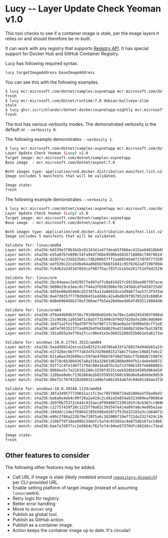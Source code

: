 # Lucy -- Layer Update Check Yeoman v1.0

This tool checks to see if a container image is stale, per the image layers it relies on and should therefore be re-built.

It can work with any registry that supports [Registry API](https://docs.docker.com/registry/spec/api/). It has special support for  Docker Hub and GitHub Container Registry.

Lucy has following required syntax.

```bash
lucy targetImageAddress baseImageAddress
```

You can see this with the following examples.

```bash
$ lucy mcr.microsoft.com/dotnet/samples:aspnetapp mcr.microsoft.com/dotnet/aspnet:7.0              
fresh
$ lucy mcr.microsoft.com/dotnet/runtime:7.0 debian:bullseye-slim             
stale
$ lucy ghcr.io/richlander/dotnet-docker/aspnetapp:nightly mcr.microsoft.com/dotnet/aspnet:7.0   
fresh
```

The tool has various verbosity modes. The demonstrated verbosity is the default or `--verbosity 0`.

The following example demonstrates `--verbosity 1`.

```bash
$ lucy mcr.microsoft.com/dotnet/samples:aspnetapp mcr.microsoft.com/dotnet/aspnet:7.0 --verbosity 1
Layer Update Check Yeoman (Lucy) v1.0
Target image: mcr.microsoft.com/dotnet/samples:aspnetapp
Base image  : mcr.microsoft.com/dotnet/aspnet:7.0

Both images type: application/vnd.docker.distribution.manifest.list.v2+json
Image includes 5 manifests that will be validated.

Image state:
fresh
```

The following example demonstrates `--verbosity 2`.

```bash
$ lucy mcr.microsoft.com/dotnet/samples:aspnetapp mcr.microsoft.com/dotnet/aspnet:7.0 --verbosity 2
Layer Update Check Yeoman (Lucy) v1.0
Target image: mcr.microsoft.com/dotnet/samples:aspnetapp
Base image  : mcr.microsoft.com/dotnet/aspnet:7.0

Both images type: application/vnd.docker.distribution.manifest.list.v2+json
Image includes 5 manifests that will be validated.

Validate for: linux/amd64
Layer match: sha256:bd159e379b3b1bc0134341e4ffdeab5f966ec422ae04818bb69ecef08a823b05
Layer match: sha256:e55a07b7e890c54fa94df56be9590be6835718888c746f061dfc526ed2d529ec
Layer match: sha256:81957ac33dd22b8cc7db206b57ff1aa08540a8727d70f775509d9a18ff94f6a4
Layer match: sha256:eefb39c22ce5dbe64ad685b76b831041c95f6262ad7198f0944aebafa66175ea
Layer match: sha256:fc64b2e24534785dcaf98ff5acf03fcb1e5e261751dfbd2529a92498bc24331a

Validate for: linux/arm
Layer match: sha256:2bc64aeac2e429577e497affc8a416d2fc59158aa967f07aced793368e19455f
Layer match: sha256:9d08e29ce3eec8c7f44a3fb502900ef8c2436dcdfb450725dd7c0f3a12466930
Layer match: sha256:4d5be00e05469cd22347ba13a8842dce3d9d677ae57c3f933a6bc192c3dc6cee
Layer match: sha256:8a4730357f770d9d6431edd46c42a4bd029f957952d3c600541a203202b5fdfb
Layer match: sha256:6d8e696456b278ef2b0ae7fb5ea20ddeedd64f4935118884d84d793abb008e39

Validate for: linux/arm64
Layer match: sha256:df8e44b0463f16c791d040e02e9c3ef8ec2a84245d365f088a80a22a455c71e8
Layer match: sha256:21c9038c1a953871c0a5f731499cbf9d37d2dafe200c9dd404f1550948adcfe0
Layer match: sha256:1b471a2fe1f9ad70ffb7ef80f17c96ae8a2e7dd98e56cff1e81a754cc45fbbce
Layer match: sha256:a8fef95352377aa992b4f643b8629a421660b2189e7ba138f8272de0e3ea3a6d
Layer match: sha256:191a955a3ef70a2fccc98e41e5e36825289d32b6b1e5a6173ae1d70089791cd2

Validate for: windows:10.0.17763.3532/amd64
Layer match: sha256:5ead999142ecce15e02523c49706a633fa708374d94bb65a254e3a3c117d609b
Layer match: sha256:e17326ec6b7ff7ab34fb7d29b001527a8c7fa4ec19b01fe6c271200e688c0d07
Layer match: sha256:631a0ae392689ecc59fde470bb76f48d75bbcffb98d67198f437f3e5f4174121
Layer match: sha256:4e77dc6b3804367a8a316a32663d62088e004fb1c4ebe9d073195a3f60a1c5f3
Layer match: sha256:55ff1c4fe1d67f279dc08e16a8fbc5a723786b195fe6808881ca79407bb20ccb
Layer match: sha256:0966ea5c7a216101260c1550fd515ceeb928bb54505d964e5df6a5da346e5281
Layer match: sha256:128bee0e6c7136266de2b83359591568cb96d6e8a8ddde9d5363e70fcf306148
Layer match: sha256:00ef2c7674320260031ca90efe861454abfdc94e01104ae3f2846e87a7824769

Validate for: windows:10.0.20348.1129/amd64
Layer match: sha256:38fa349577729651ac1fc3ec785f908719a8100da5f5ba9bd3f549411061f583
Layer match: sha256:ba6a6e4eb4c99f20a2a419c2cd42a5e854ab523d89eaf0606a88f83193365d7a
Layer match: sha256:269f0b75372c644c015aecdf99408f2190103fc9cb367cc96000f851422afe5d
Layer match: sha256:c2275f439f28c1225f70a02c393547e414a097a0c4ed85e2aaf7cc1ac61f8b45
Layer match: sha256:194ddcc24e2f69642195b508a928f2f535d32183a3ccb84071dd78421b0647f1
Layer match: sha256:e99c2f84a223b79e739f5a6c182006f19ef721da331f424c19d83642d8ee4afc
Layer match: sha256:210bff8f18ee08b13debfc5a7dc03165ac4e875db16fac54b61309a14fa74379
Layer match: sha256:6ae7a7d977cc2e5664c762fe74c94ee57370dfc802ddcc73eabf64c45ddb4b32

Image state:
fresh
```

## Other features to consider

The following other features may be added.

- Call URL if image is stale (likely modeled around [`repository-dispatch`](https://github.com/orgs/community/discussions/26384)) per CLI-provided URL.
- Enable setting platform of target image (instead of assuming `linux/amd64`).
- Retry logic for registry.
- Better error handling
- Move to `dotnet` org.
- Publish as global tool.
- Publish as GitHub action.
- Publish as a container image.
- Action keeps the container image up to date. It's circular!

